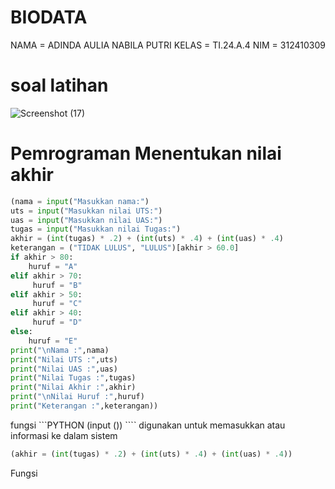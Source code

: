 # BIODATA
NAMA  = ADINDA AULIA NABILA PUTRI
KELAS = TI.24.A.4
NIM   = 312410309


# soal latihan

  ![Screenshot (17)](https://github.com/user-attachments/assets/3d70e15a-62e1-43fc-b8e6-7ad9b3ef4186)

# Pemrograman Menentukan nilai akhir 
```PYTHON
(nama = input("Masukkan nama:")
uts = input("Masukkan nilai UTS:")
uas = input("Masukkan nilai UAS:")
tugas = input("Masukkan nilai Tugas:")
akhir = (int(tugas) * .2) + (int(uts) * .4) + (int(uas) * .4)
keterangan = ("TIDAK LULUS", "LULUS")[akhir > 60.0]
if akhir > 80:
    huruf = "A"
elif akhir > 70:
     huruf = "B"
elif akhir > 50:
     huruf = "C"
elif akhir > 40:
     huruf = "D"
else:
    huruf = "E"
print("\nNama :",nama)
print("Nilai UTS :",uts)
print("Nilai UAS :",uas)
print("Nilai Tugas :",tugas)
print("Nilai Akhir :",akhir)
print("\nNilai Huruf :",huruf)
print("Keterangan :",keterangan))
````
fungsi ```PYTHON (input ()) ```` digunakan untuk memasukkan atau informasi ke dalam sistem 

```PYTHON
(akhir = (int(tugas) * .2) + (int(uts) * .4) + (int(uas) * .4))
````
Fungsi 
